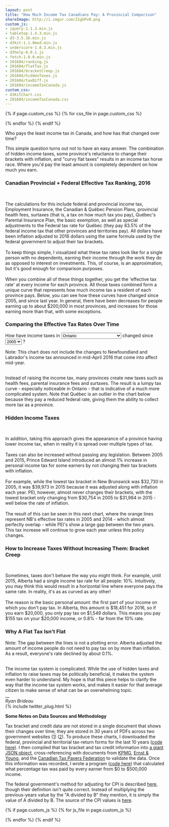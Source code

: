 ```yaml
---
layout: post
title: "How Much Income Tax Canadians Pay: A Provincial Comparison"
shareImage: http://i.imgur.com/Z1gkPv0.png
custom_js:
- jquery-2.1.3.min.js
- tabletop-1.4.3.min.js
- d3-3.5.16.min.js
- d3kit-1.1.0mod.min.js
- underscore-1.8.3.min.js
- d3help-0.0.1.js
- fetch-1.0.0.min.js
- 201604/ranking.js
- 201604/flatTax.js
- 201604/bracketCreep.js
- 201604/hiddenTaxes.js
- 201604/taxDiff.js
- 201604/incomeTaxCanada.js
custom_css:
- d3KitChart.css
- 201604/incomeTaxCanada.css
---
```


{% if page.custom_css %}
  {% for css_file in page.custom_css %}
  <link rel="stylesheet" href='/public/css/{{ css_file }}'>
  {% endfor %}
{% endif %}

Who pays the least income tax in Canada, and how has that changed over time?

This simple question turns out not to have an easy answer. The combination of hidden income taxes, some province's reluctance to change their brackets with inflation, and "curvy flat taxes" results in an income tax horse race. Where you'd pay the least amount is completely dependent on how much you earn.

<h3>Canadian Provincial + Federal Effective Tax Ranking, 2016</h3>
<div id="ranking" class="chart"></div><br>

The calculations for this include federal and provincial income tax, Employment Insurance, the Canadian & Québec Pension Plans, provincial health fees, surtaxes (that is, a tax on how much tax you pay), Québec's Parental Insurance Plan, the basic exemption, as well as special adjustments to the Federal tax rate for Québec (they pay 83.5% of the federal income tax that other provinces and territories pay). All dollars have been inflation adjusted to 2016 dollars using the same formula used by the federal government to adjust their tax brackets.
<br><br>
To keep things simple, I visualized what these tax rates look like for a single person with no dependents, earning their income through the work they do as opposed to interest on investments. This, of course, is an approximation, but it's good enough for comparison purposes.
<br><br>
When you combine all of these things together, you get the 'effective tax rate' at every income for each province. All those taxes combined form a unique curve that represents how much income tax a resident of each province pays. Below, you can see how these curves have changed since 2005, and since last year. In general, there have been decreases for people earning up to about $200,000 in most provinces, and increases for those earning more than that, with some exceptions.

<h3>Comparing the Effective Tax Rates Over Time</h3>
<p id="menu">
  How have income taxes in
  <select id="provMenu">
    <option value="ab">Alberta</option>
    <option value="bc">British Columbia</option>
    <option value="mb">Manitoba</option>
    <option value="nb">New Brunswick</option>
    <option value="nl">Newfoundland and Labrador</option>
    <option value="nt">Northwest Territories</option>
    <option value="ns">Nova Scotia</option>
    <option value="nu">Nunavut</option>
    <option value="on"  selected="selected">Ontario</option>
    <option value="pe">Prince Edward Island</option>
    <option value="qc">Quebec</option>
    <option value="sk">Saskatchewan</option>
    <option value="yt">Yukon</option>
  </select> changed since
  <select id="yearMenu">
    <option value="2015">2015</option>
    <option value="2005" selected="selected">2005</option>
  </select> ?
</p>
<div id="taxDiff" class="chart"></div>
<div class="note">Note: This chart does not include the changes to Newfoundland and Labrador's income tax announced in mid-April 2016 that come into affect mid-year.</div><br>

Instead of raising the income tax, many provinces create new taxes such as health fees, parental insurance fees and surtaxes. The result is a lumpy tax curve - especially noticeable in Ontario - that is indicative of a much more complicated system. Note that Québec is an outlier in the chart below because they pay a reduced federal rate, giving them the ability to collect more tax as a province.

<h3>Hidden Income Taxes</h3>
<div id="hiddenTaxes" class="chart"></div><br>

In addition, taking this approach gives the appearance of a province having lower income tax, when in reality it is spread over multiple types of tax.
<br><br>
Taxes can also be increased without passing any legislation. Between 2005 and 2015, Prince Edward Island introduced an almost 1% increase in personal income tax for some earners by not changing their tax brackets with inflation.
<br><br>
For example, while the lowest tax bracket in New Brunswick was $32,730 in 2005, it was $39,973 in 2015 because it was adjusted along with inflation each year. PEI, however, almost never changes their brackets, with the lowest bracket only changing from $30,754 in 2005 to $31,984 in 2015 - well below the rate of inflation.
<br><br>
The result of this can be seen in this next chart, where the orange lines represent NB's effective tax rates in 2005 and 2014 - which almost perfectly overlap - while PEI's show a large gap between the two years. This tax increase will continue to grow each year unless this policy changes.

<h3>How to Increase Taxes Without Increasing Them: Bracket Creep</h3>
<div id="bracketCreep" class="chart"></div><br>

Sometimes, taxes don't behave the way you might think. For example, until 2015, Alberta had a single income tax rate for all people: 10%. Intuitively, you may think this would result in a horizontal line where everyone pays the same rate. In reality, it's as as curved as any other!
<br><br>
The reason is the basic personal amount: the first part of your income on which you don't pay tax. In Alberta, this amount is $18,451 for 2016, so if you earn $20,000, you only pay tax on $1,549 dollars. This means you pay $155 tax on your $20,000 income, or 0.8% - far from the 10% rate.
<br>
<h3>Why A Flat Tax Isn't Flat</h3>
<div id="flattax" class="chart"></div>
<div class="note">Note: The gap between the lines is not a plotting error. Alberta adjusted the amount of income people do not need to pay tax on by more than inflation. As a result, everyone's rate declined by about 0.1%.</div><br>

The income tax system is complicated. While the use of hidden taxes and inflation to raise taxes may be politically beneficial, it makes the system even harder to understand. My hope is that this piece helps to clarify the way that the income tax system works, and makes it easier for that average citizen to make sense of what can be an overwhelming topic.
<br>
__
<br>
<em>Ryan Brideau</em>
<br>
{% include twitter_plug.html %}<br>
<div class="note" style="margin-left:0">
<strong>Some Notes on Data Sources and Methodology</strong>

<p>Tax bracket and credit data are not stored in a single document that shows their changes over time; they are stored in 30 years of PDFs across two government websites (<a href="http://www.cra-arc.gc.ca/formspubs/t1gnrl/menu-eng.html">1</a>) (<a href="http://www.revenuquebec.ca/en/sepf/formulaires/tp/tp-1/">2</a>). To produce these charts, I downloaded the federal, provincial and territorial tax-return forms for the last 10 years (<a href="https://github.com/CitizensCode/CanadianIncomeTaxes/blob/master/IncomeTaxDownloader.ipynb">code here</a>). I then compiled that tax bracket and tax credit information into <a href="https://github.com/CitizensCode/CanadianIncomeTaxes/blob/master/web/data/incomeTax.json">a giant JSON object</a>, cross-referencing with documents from <a href="http://www.kpmg.com/ca/en/services/tax/pages/tax-rates.aspx">KPMG</a>, <a href="http://www.ey.com/CA/en/Services/Tax/Tax-Calculators-2015-Personal-Tax">Ernst & Young</a>, and the <a href="http://www.taxpayer.com/news-releases/bc--ctf-releases-new-year-s-tax-changes-for-2016">Canadian Tax Payers Federation</a> to validate the data. Once this information was recorded, I wrote a program (<a href="https://github.com/CitizensCode/CanadianIncomeTaxes/blob/master/CanadianTaxAnalysis.ipynb">code here</a>) that calculated what percentage tax was paid by every earner from $0 to $500,000 income.</p>
<p>
The federal government's method for adjusting for CPI is described <a href="http://www.fin.gc.ca/n05/05-087-eng.asp">here</a>, though their definition isn't quite correct. Instead of multiplying the previous-years value by the "A divided by B" they mention, it is simply the value of A divided by B. The source of the CPI values is <a href="http://www.statcan.gc.ca/tables-tableaux/sum-som/l01/cst01/cpis01a-eng.htm">here</a>.
</p>
</div>

{% if page.custom_js %}
  {% for js_file in page.custom_js %}
  <script src='/public/js/{{ js_file }}' type="text/javascript"></script>
  {% endfor %}
{% endif %}
